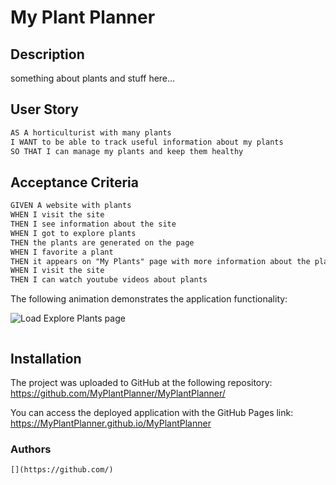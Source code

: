 # My Plant Planner

## Description

something about plants and stuff here...

## User Story

```md
AS A horticulturist with many plants
I WANT to be able to track useful information about my plants
SO THAT I can manage my plants and keep them healthy
```

## Acceptance Criteria

```md
GIVEN A website with plants
WHEN I visit the site
THEN I see information about the site
WHEN I got to explore plants
THEN the plants are generated on the page
WHEN I favorite a plant
THEN it appears on "My Plants" page with more information about the plant
WHEN I visit the site
THEN I can watch youtube videos about plants
```

The following animation demonstrates the application functionality:

![Load Explore Plants page](./assets/images/MPP-%20Explore.gif)

![]()

## Installation

The project was uploaded to GitHub at the following repository: https://github.com/MyPlantPlanner/MyPlantPlanner/

You can access the deployed application with the GitHub Pages link: https://MyPlantPlanner.github.io/MyPlantPlanner

### Authors

```
[](https://github.com/)
```